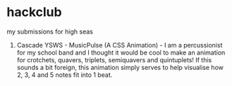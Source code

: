 # hackclub
my submissions for high seas

1. Cascade YSWS - MusicPulse (A CSS Animation) - I am a percussionist for my school band and I thought it would be cool to make an animation for crotchets, quavers, triplets, semiquavers and quintuplets! If this sounds a bit foreign, this animation simply serves to help visualise how 2, 3, 4 and 5 notes fit into 1 beat.

